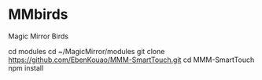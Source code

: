 # MMbirds
Magic Mirror Birds


cd modules
cd ~/MagicMirror/modules
git clone https://github.com/EbenKouao/MMM-SmartTouch.git
cd MMM-SmartTouch
npm install

